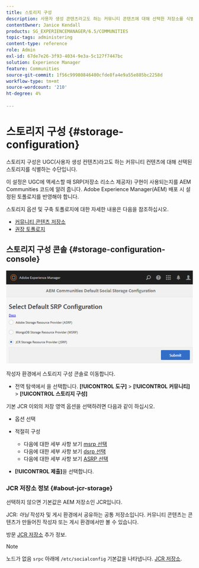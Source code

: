 ```yaml
---
title: 스토리지 구성
description: 사용자 생성 콘텐츠라고도 하는 커뮤니티 콘텐츠에 대해 선택한 저장소를 식별하는 수단으로서 저장소 구성 콘솔에 대해 알아봅니다.
contentOwner: Janice Kendall
products: SG_EXPERIENCEMANAGER/6.5/COMMUNITIES
topic-tags: administering
content-type: reference
role: Admin
exl-id: 67de7e26-3f93-4034-9e3a-5c127f7447bc
solution: Experience Manager
feature: Communities
source-git-commit: 1f56c99980846400cfde8fa4e9a55e885bc2258d
workflow-type: tm+mt
source-wordcount: '210'
ht-degree: 4%

---
```


# 스토리지 구성 {#storage-configuration}

스토리지 구성은 UGC(사용자 생성 컨텐츠)라고도 하는 커뮤니티 컨텐츠에 대해 선택된 스토리지를 식별하는 수단입니다.

이 설정은 UGC에 액세스할 때 SRP(저장소 리소스 제공자) 구현이 사용되는지를 AEM Communities 코드에 알려 줍니다. Adobe Experience Manager(AEM) 배포 시 설정된 토폴로지를 반영해야 합니다.

스토리지 옵션 및 구축 토폴로지에 대한 자세한 내용은 다음을 참조하십시오.

* [커뮤니티 콘텐츠 저장소](working-with-srp.md)
* [권장 토폴로지](topologies.md)

## 스토리지 구성 콘솔 {#storage-configuration-console}

![jsrp-configuration](assets/jsrp-configuration.png)

작성자 환경에서 스토리지 구성 콘솔로 이동합니다.

* 전역 탐색에서 을 선택합니다. **[!UICONTROL 도구]** > **[!UICONTROL 커뮤니티]** > **[!UICONTROL 스토리지 구성]**

기본 JCR 이외의 저장 영역 옵션을 선택하려면 다음과 같이 하십시오.

* 옵션 선택
* 적절히 구성

   * 다음에 대한 세부 사항 보기 [msrp 선택](msrp.md#select-msrp)
   * 다음에 대한 세부 사항 보기 [dsrp 선택](dsrp.md#select-dsrp)
   * 다음에 대한 세부 사항 보기 [ASRP 선택](asrp.md#select-asrp)

* **[!UICONTROL 제출]**&#x200B;을 선택합니다.

### JCR 저장소 정보 {#about-jcr-storage}

선택하지 않으면 기본값은 AEM 저장소인 JCR입니다.

JCR: *아님* 작성자 및 게시 환경에서 공유하는 공통 저장소입니다. 커뮤니티 콘텐츠는 콘텐츠가 만들어진 작성자 또는 게시 환경에서만 볼 수 있습니다.

방문 [JCR 저장소](jsrp.md) 추가 정보.

>[!NOTE]
>
>노드가 없음 `srpc` 아래에 `/etc/socialconfig` 기본값을 나타냅니다. [JCR 저장소](jsrp.md).

